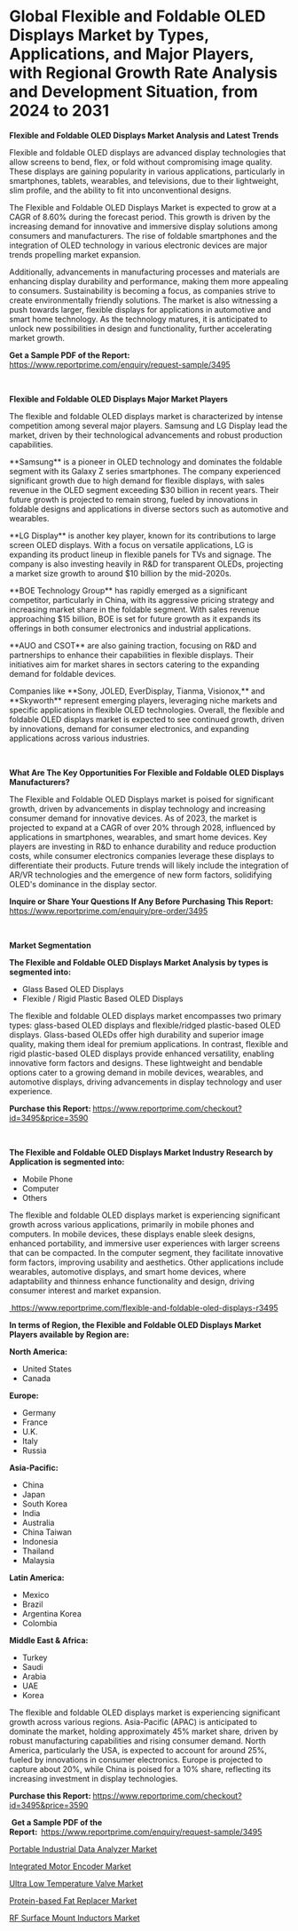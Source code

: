 <p><h1>Global Flexible and Foldable OLED Displays Market by Types, Applications, and Major Players, with Regional Growth Rate Analysis and Development Situation, from 2024 to 2031</h1></p><p><strong>Flexible and Foldable OLED Displays Market Analysis and Latest Trends</strong></p>
<p><p>Flexible and foldable OLED displays are advanced display technologies that allow screens to bend, flex, or fold without compromising image quality. These displays are gaining popularity in various applications, particularly in smartphones, tablets, wearables, and televisions, due to their lightweight, slim profile, and the ability to fit into unconventional designs.</p><p>The Flexible and Foldable OLED Displays Market is expected to grow at a CAGR of 8.60% during the forecast period. This growth is driven by the increasing demand for innovative and immersive display solutions among consumers and manufacturers. The rise of foldable smartphones and the integration of OLED technology in various electronic devices are major trends propelling market expansion. </p><p>Additionally, advancements in manufacturing processes and materials are enhancing display durability and performance, making them more appealing to consumers. Sustainability is becoming a focus, as companies strive to create environmentally friendly solutions. The market is also witnessing a push towards larger, flexible displays for applications in automotive and smart home technology. As the technology matures, it is anticipated to unlock new possibilities in design and functionality, further accelerating market growth.</p></p>
<p><strong>Get a Sample PDF of the Report:&nbsp;</strong> <a href="https://www.reportprime.com/enquiry/request-sample/3495?utm_campaign=1180&utm_medium=2&utm_source=Github&utm_content=ia&utm_term=10102024&utm_id=flexible-and-foldable-oled-displays">https://www.reportprime.com/enquiry/request-sample/3495</a></p>
<p>&nbsp;</p>
<p><strong>Flexible and Foldable OLED Displays Major Market Players</strong></p>
<p><p>The flexible and foldable OLED displays market is characterized by intense competition among several major players. Samsung and LG Display lead the market, driven by their technological advancements and robust production capabilities. </p><p>**Samsung** is a pioneer in OLED technology and dominates the foldable segment with its Galaxy Z series smartphones. The company experienced significant growth due to high demand for flexible displays, with sales revenue in the OLED segment exceeding $30 billion in recent years. Their future growth is projected to remain strong, fueled by innovations in foldable designs and applications in diverse sectors such as automotive and wearables.</p><p>**LG Display** is another key player, known for its contributions to large screen OLED displays. With a focus on versatile applications, LG is expanding its product lineup in flexible panels for TVs and signage. The company is also investing heavily in R&D for transparent OLEDs, projecting a market size growth to around $10 billion by the mid-2020s. </p><p>**BOE Technology Group** has rapidly emerged as a significant competitor, particularly in China, with its aggressive pricing strategy and increasing market share in the foldable segment. With sales revenue approaching $15 billion, BOE is set for future growth as it expands its offerings in both consumer electronics and industrial applications.</p><p>**AUO and CSOT** are also gaining traction, focusing on R&D and partnerships to enhance their capabilities in flexible displays. Their initiatives aim for market shares in sectors catering to the expanding demand for foldable devices. </p><p>Companies like **Sony, JOLED, EverDisplay, Tianma, Visionox,** and **Skyworth** represent emerging players, leveraging niche markets and specific applications in flexible OLED technologies. Overall, the flexible and foldable OLED displays market is expected to see continued growth, driven by innovations, demand for consumer electronics, and expanding applications across various industries.</p></p>
<p>&nbsp;</p>
<p><strong>What Are The Key Opportunities For Flexible and Foldable OLED Displays Manufacturers?</strong></p>
<p><p>The Flexible and Foldable OLED Displays market is poised for significant growth, driven by advancements in display technology and increasing consumer demand for innovative devices. As of 2023, the market is projected to expand at a CAGR of over 20% through 2028, influenced by applications in smartphones, wearables, and smart home devices. Key players are investing in R&D to enhance durability and reduce production costs, while consumer electronics companies leverage these displays to differentiate their products. Future trends will likely include the integration of AR/VR technologies and the emergence of new form factors, solidifying OLED's dominance in the display sector.</p></p>
<p><strong>Inquire or Share Your Questions If Any Before Purchasing This Report:</strong> <a href="https://www.reportprime.com/enquiry/pre-order/3495?utm_campaign=1180&utm_medium=2&utm_source=Github&utm_content=ia&utm_term=10102024&utm_id=flexible-and-foldable-oled-displays">https://www.reportprime.com/enquiry/pre-order/3495</a></p>
<p>&nbsp;</p>
<p><strong>Market Segmentation</strong></p>
<p><strong>The Flexible and Foldable OLED Displays Market Analysis by types is segmented into:</strong></p>
<p><ul><li>Glass Based OLED Displays</li><li>Flexible / Rigid Plastic Based OLED Displays</li></ul></p>
<p><p>The flexible and foldable OLED displays market encompasses two primary types: glass-based OLED displays and flexible/ridged plastic-based OLED displays. Glass-based OLEDs offer high durability and superior image quality, making them ideal for premium applications. In contrast, flexible and rigid plastic-based OLED displays provide enhanced versatility, enabling innovative form factors and designs. These lightweight and bendable options cater to a growing demand in mobile devices, wearables, and automotive displays, driving advancements in display technology and user experience.</p></p>
<p><strong>Purchase this Report:&nbsp;</strong><a href="https://www.reportprime.com/checkout?id=3495&price=3590&utm_campaign=1180&utm_medium=2&utm_source=Github&utm_content=ia&utm_term=10102024&utm_id=flexible-and-foldable-oled-displays">https://www.reportprime.com/checkout?id=3495&price=3590</a></p>
<p>&nbsp;</p>
<p><strong>The Flexible and Foldable OLED Displays Market Industry Research by Application is segmented into:</strong></p>
<p><ul><li>Mobile Phone</li><li>Computer</li><li>Others</li></ul></p>
<p><p>The flexible and foldable OLED displays market is experiencing significant growth across various applications, primarily in mobile phones and computers. In mobile devices, these displays enable sleek designs, enhanced portability, and immersive user experiences with larger screens that can be compacted. In the computer segment, they facilitate innovative form factors, improving usability and aesthetics. Other applications include wearables, automotive displays, and smart home devices, where adaptability and thinness enhance functionality and design, driving consumer interest and market expansion.</p></p>
<p><a href="https://www.reportprime.com/flexible-and-foldable-oled-displays-r3495?utm_campaign=1180&utm_medium=2&utm_source=Github&utm_content=ia&utm_term=10102024&utm_id=flexible-and-foldable-oled-displays">&nbsp;https://www.reportprime.com/flexible-and-foldable-oled-displays-r3495</a></p>
<p><strong>In terms of Region, the Flexible and Foldable OLED Displays Market Players available by Region are:</strong></p>
<p>
    <p> <strong> North America: </strong>
        <ul>
            <li>United States</li>
            <li>Canada</li>
        </ul>
        </p> 
    <p> <strong> Europe: </strong>
        <ul>
            <li>Germany</li>
            <li>France</li>
            <li>U.K.</li>
            <li>Italy</li>
            <li>Russia</li>
        </ul>
        </p> 
    <p> <strong> Asia-Pacific: </strong>
        <ul>
            <li>China</li>
            <li>Japan</li>
            <li>South Korea</li>
            <li>India</li>
            <li>Australia</li>
            <li>China Taiwan</li>
            <li>Indonesia</li>
            <li>Thailand</li>
            <li>Malaysia</li>
        </ul>
        </p> 
    <p> <strong> Latin America: </strong>
        <ul>
            <li>Mexico</li>
            <li>Brazil</li>
            <li>Argentina Korea</li>
            <li>Colombia</li>
        </ul>
        </p> 
    <p> <strong> Middle East & Africa: </strong>
        <ul>
            <li>Turkey</li>
            <li>Saudi</li>
            <li>Arabia</li>
            <li>UAE</li>
            <li>Korea</li>
        </ul>
    </p>
    </p>
<p><p>The flexible and foldable OLED displays market is experiencing significant growth across various regions. Asia-Pacific (APAC) is anticipated to dominate the market, holding approximately 45% market share, driven by robust manufacturing capabilities and rising consumer demand. North America, particularly the USA, is expected to account for around 25%, fueled by innovations in consumer electronics. Europe is projected to capture about 20%, while China is poised for a 10% share, reflecting its increasing investment in display technologies.</p></p>
<p><strong>Purchase this Report: </strong><a href="https://www.reportprime.com/checkout?id=3495&price=3590&utm_campaign=1180&utm_medium=2&utm_source=Github&utm_content=ia&utm_term=10102024&utm_id=flexible-and-foldable-oled-displays">https://www.reportprime.com/checkout?id=3495&price=3590</a></p>
<p>&nbsp;<strong>Get a Sample PDF of the Report:&nbsp;&nbsp;</strong><a href="https://www.reportprime.com/enquiry/request-sample/3495?utm_campaign=1180&utm_medium=2&utm_source=Github&utm_content=ia&utm_term=10102024&utm_id=flexible-and-foldable-oled-displays">https://www.reportprime.com/enquiry/request-sample/3495</a></p>
<p><strong></strong></p>
<p><p><a href="https://www.linkedin.com/pulse/global-portable-industrial-data-analyzer-market-product-9vb1c?utm_campaign=1180&utm_medium=2&utm_source=Github&utm_content=ia&utm_term=10102024&utm_id=flexible-and-foldable-oled-displays">Portable Industrial Data Analyzer Market</a></p><p><a href="https://www.linkedin.com/pulse/global-market-pulse-trends-growth-analysis-integrated-motor-encoder-knjpc?utm_campaign=1180&utm_medium=2&utm_source=Github&utm_content=ia&utm_term=10102024&utm_id=flexible-and-foldable-oled-displays">Integrated Motor Encoder Market</a></p><p><a href="https://www.linkedin.com/pulse/future-trends-global-ultra-low-temperature-valve-market-qyfuc?utm_campaign=1180&utm_medium=2&utm_source=Github&utm_content=ia&utm_term=10102024&utm_id=flexible-and-foldable-oled-displays">Ultra Low Temperature Valve Market</a></p><p><a href="https://issuu.com/reportprime-2/docs/protein-based-fat-replacer-market-s_b8b663a95ccb20?utm_campaign=1180&utm_medium=2&utm_source=Github&utm_content=ia&utm_term=10102024&utm_id=flexible-and-foldable-oled-displays">Protein-based Fat Replacer Market</a></p><p><a href="https://github.com/BryceTownsendr/Market-Research-Report-List-6/blob/main/rf-surface-mount-inductors-market.md?utm_campaign=1180&utm_medium=2&utm_source=Github&utm_content=ia&utm_term=10102024&utm_id=flexible-and-foldable-oled-displays">RF Surface Mount Inductors Market</a></p></p>